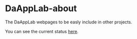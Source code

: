 # DaAppLab-about
The DaAppLab webpages to be easly include in other projects.

You can see the current status [here](https://captaindario.github.io/DaAppLab-about/index.html).
